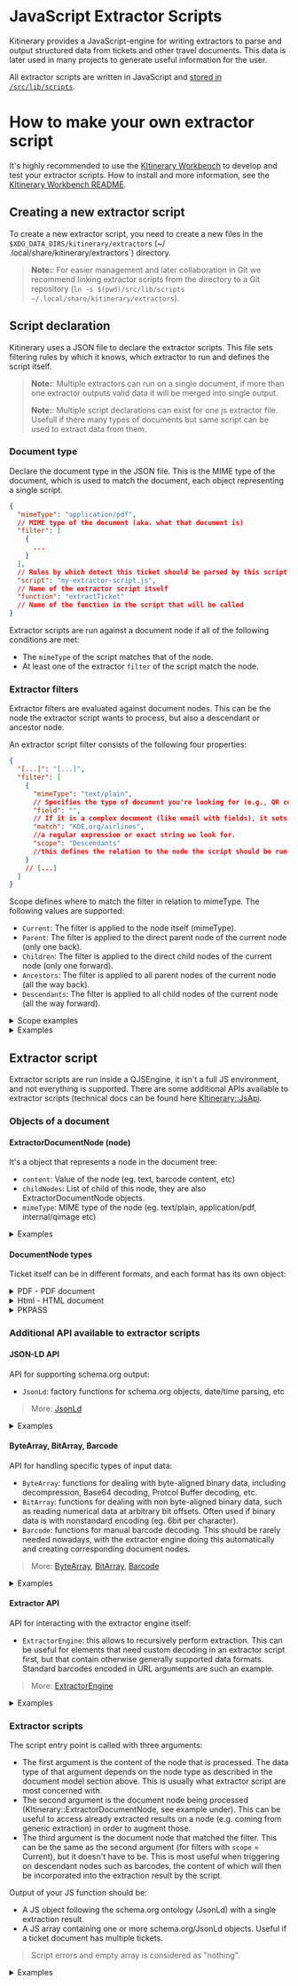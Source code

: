 # JavaScript Extractor Scripts

Kitinerary provides a JavaScript-engine for writing extractors to parse and output structured data from tickets and
other travel documents.
This data is later used in many projects to generate useful information for the user.

All extractor scripts are written in JavaScript and [stored in
`/src/lib/scripts`](https://invent.kde.org/pim/kitinerary/-/tree/master/src/lib/scripts).

# How to make your own extractor script

It's highly recommended to use the [KItinerary Workbench](https://invent.kde.org/pim/kitinerary-workbench) to develop
and test your extractor scripts. How to install and more information, see
the [KItinerary Workbench README](https://invent.kde.org/pim/kitinerary-workbench/-/blob/master/README.md).

## Creating a new extractor script

To create a new extractor script, you need to create a new files in the `$XDG_DATA_DIRS/kitinerary/extractors` (~/
.local/share/kitinerary/extractors`) directory.

> **Note:**: For easier management and later collaboration in Git we recommend linking extractor scripts from the
> directory to a Git repository (`ln -s $(pwd)/src/lib/scripts ~/.local/share/kitinerary/extractors`).

## Script declaration

Kitinerary uses a JSON file to declare the extractor scripts. This file sets filtering rules by which it knows, which
extractor to run and defines the script itself.

> **Note:**: Multiple extractors can run on a single document, if more than one extractor outputs valid data it will be
> merged into single output.
>
> **Note:**: Multiple script declarations can exist for one js extractor file. Usefull if there many types of documents
> but same script can be used to extract data from them.

### Document type

Declare the document type in the JSON file. This is the MIME type of the document, which is used to match the document,
each object representing a single script.

```json
{
  "mimeType": "application/pdf",
  // MIME type of the document (aka. what that document is)
  "filter": [
    {
      ...
    }
  ],
  // Rules by which detect this ticket should be parsed by this script
  "script": "my-extractor-script.js",
  // Name of the extractor script itself
  "function": "extractTicket"
  // Name of the function in the script that will be called
}
```

Extractor scripts are run against a document node if all of the following conditions are met:

- The `mimeType` of the script matches that of the node.
- At least one of the extractor `filter` of the script match the node.

### Extractor filters

Extractor filters are evaluated against document nodes. This can be the node the extractor
script wants to process, but also a descendant or ancestor node.

An extractor script filter consists of the following four properties:

```json
{
  "[...]": "[...]",
  "filter": [
    {
      "mimeType": "text/plain",
      // Specifies the type of document you're looking for (e.g., QR code in document, plain text).
      "field": "",
      // If it is a complex document (like email with fields), it sets which filed of the document run "match" on. This is ignored for nodes containing basic types such as plain text or binary data.
      "match": "KDE.org/airlines",
      //a regular expression or exact string we look for.
      "scope": "Descendants"
      //this defines the relation to the node the script should be run on (Current, Parent, Children, Ancestors or Descendants).
    }
    // [...]
  ]
}
```

Scope defines where to match the filter in relation to mimeType. The following values are supported:

- `Current`: The filter is applied to the node itself (mimeType).
- `Parent`: The filter is applied to the direct parent node of the current node (only one back).
- `Children`: The filter is applied to the direct child nodes of the current node (only one forward).
- `Ancestors`: The filter is applied to all parent nodes of the current node (all the way back).
- `Descendants`: The filter is applied to all child nodes of the current node (all the way forward).

<details>
<summary>Scope examples</summary>

---

We have an email with PDF, and ticket details inside the PDF.
The PDF is a child of the email, and the ticket details are a child of the PDF.

```tree
└── message/rfc822 // Email send by booking operator
    ├── text/html // HTML content of the email
    │   └── text/plain // extracted only text from the HTML
    ├── application/pdf // PDF attached to the email
    │   ├── internal/qimage // Image of the QR code
    │   │   └── text/plain // Decoded text from the QR code
    │   └── text/plain // Usually text inside the PDF
    └── internal/qimage // Image of booking company logo - we dont care 
```

```json
{
  "mimeType": "application/pdf",
  // we are looking for PDF
  "field": "From",
  // Email (message/rfc822) has "From" field, with sender
  "match": "^booking@exampl-operator\.com$",
  "scope": "Parent"
  // we look at the parent of the PDF, which is the email
}
```

```js
function parser(pdfTicket, node, matched) {
    [...]
}
```

Node[0]  is the PDF, but we match ticket based on it's parrent which is Email, and we see if it was send from "
booking@exampl-operator.com".
Which results in the first argument of the parser function becoming the PDF, second argument is the node (PDF) and third
argument is the matched the document (message/rfc822).


</details>


<details>
<summary>Examples</summary>

---

Anything attached to an email sent by "booking@example-operator.com". The field matched against here
is the `From` header of the MIME message.

```json
{
  "mimeType": "message/rfc822",
  // Its mime type of email
  "field": "From",
  // We look at fiels "From" in the email, which is the sender
  "match": "^booking@exampl-operator\.com$",
  // We look at exactly "booking@exampl-operator.com"
  "scope": "Ancestors"
  // TODO: What is this?
}
```

---

Documents containing a barcode of the format "F12345678". Note that the scope here is `Descendants`
rather than `Children` as the direct child nodes tend to be the images containing the barcode.

```json
{
  "mimeType": "text/plain",
  // we look at plain text
  "scope": "Ancestors",
  // TODO: What is this? i dont understand...
  "match": "^F\d{8}$"
  // We look for exactly "F" followed by 8 digits
}
```

---

Apple Wallet passes issued by "org.kde.travelAgency".

```json
{
  "mimeType": "application/vnd.apple.pkpass",
  // We look at Apple Wallet passes
  "field": "passTypeIdentifier",
  // We look at field "passTypeIdentifier" which is the issuer
  "match": "org.kde.travelAgency",
  "scope": "Current"
  // We look only at this document
}
```

---

iCal events with an organizer email address of the "kde.org" domain. Note that the field here accesses
a property of a property. This works at arbitrary depth, as long as the corresponding types are
introspectable by Qt.

```json
{
  "mimeType": "internal/event",
  "field": "organizer.email",
  "match": "@kde.org$",
  "scope": "Current"
}
```

---

A (PDF) document containing an IATA boarding pass barcode of the airline "AB". Triggering
vendor-specific UIC or ERA railway tickets can be done very similarly, matching on the corresponding
carrier ids.

```json
{
  "mimeType": "internal/iata-bcbp",
  "field": "operatingCarrierDesignator",
  "match": "AB",
  "scope": "Descendants"
}
```

---

A node that has already existing results containing a reservation from "My Transport Operator".
This is useful for scripts that want to augment or fix schema.org annotation already provided by
the source. Note that the mimeType "application/ld+json" is special here as it doesn't only trigger
on the document node content itself, but also matches against the result of nodes of any type.

```json
{
  "mimeType": "application/ld+json",
  "field": "reservationFor.provider.name",
  "match": "My Transport Operator",
  "scope": "Current"
}
```

---

**NOT RECOMMENDED** This should be used as a last resort only, as matching against the full PDF document content can be
expensive.

PDF documents containing the string "My Ferry Booking" anywhere.

```json
{
  "mimeType": "application/pdf",
  "field": "text",
  "match": "My Ferry Booking",
  "scope": "Current"
}
```

</details>

## Extractor script

Extractor scripts are run inside a QJSEngine, it isn't a full JS environment, and not everything is supported.
There are some additional APIs available to extractor scripts (technical docs can be found
here [KItinerary::JsApi](https://api.kde.org/kdepim/kitinerary/html/namespaceKItinerary_1_1JsApi.html).

### Objects of a document

#### ExtractorDocumentNode (node)

It's a object that represents a node in the document tree:

- `content`: Value of the node (eg. text, barcode content, etc)
- `childNodes`: List of child of this node, they are also ExtractorDocumentNode objects.
- `mimeType`: MIME type of the node (eg. text/plain, application/pdf, internal/qimage etc)

<details>
<summary>Examples</summary>

```tree
└── application/pdf // Ticket in PDF format
    ├── internal/qimage // Image of the QR code
    │   └── text/plain // Decoded text from the QR code
    └── text/plain // Usually text inside the PDF
```

```js
function main(pdf, node, barcode) {
  cnsole.log(pdf.content); // Automagically extracted PDF content, no need to point at it.
  let imageOfQR = node.childNodes[0];
  let textFromQR = imageOfQR.childNodes[0].content;
}
```

</details>

#### DocumentNode types

Ticket itself can be in different formats, and each format has its own object:

<details id="PDF - PDF document">
<summary>PDF - PDF document</summary>
PdfDocument is a object that represents a PDF document; it has the following properties:

- `text`: Extracts text from the PDF page. If used on root node, it extracts all text from the PDF.
- `pages`: List of pages in the PDF
- `textInRect`: Extracts text from a given rectangle on the PDF page. Uses normalized coordinates (0-1) in format "Left,
  Top, Right, Bottom".

> More:
> [PdfDocument](https://api.kde.org/kdepim/kitinerary/html/classKItinerary_1_1PdfDocument.html)

  <details>
  <summary>Examples</summary>

```js
// If ticket is in PDF the fist argument is the `PdfPage` object
function main(contentPDF, node) {
  const allText = contentPDF.text; // Extracts all text from the PDF page
  const firstPage = contentPDF.pages[0].text; // Extracts text from only from first page
  const textInRect = contentPDF.pages[0].textInRect(0, 0, 0.3, 0.25); // "Passanger: Kandalf"
}
```

  </details>
</details>

<details id="Html - HTML document">
<summary>Html - HTML document</summary>
HtmlDocument is an object that represents an HTML document consisting HtmlElements; it has the following properties and methods:

- `rawData()`: Returns the raw textual HTML data.
- `root()`: Returns the root element of the document.
- `eval(xpath)`: Evaluates an XPath expression relative to the document root and returns matching elements.

HtmlElement represents an element within an HTML document; it has the following properties and methods:

- `name`: Returns the element name (tag).
- `isNull`: Checks if the element is null/invalid.
- `attribute`: Returns the value of the specified attribute.
- `hasAttribute`: Checks whether an attribute with the given name exists.
- `attributes`: Returns a list of all attributes of this element.
- `content`: Returns the immediate text content of this element (trimmed of whitespace).
- `recursiveContent`: Returns the text content of this element and all its children.
- `parent`: Returns the parent element of this node.
- `firstChild`: Returns the first child element of this node.
- `nextSibling(: Returns the next sibling element of this node.
- `eval`: Evaluates an XPath expression relative to this element.

> More:
> [HtmlDocument](https://api.kde.org/kdepim/kitinerary/html/classKItinerary_1_1HtmlDocument.html),
> [HtmlElement](https://api.kde.org/kdepim/kitinerary/html/classKItinerary_1_1HtmlElement.html)

  <details>
  <summary>Examples</summary>

  ```js
  // Create a simple HTML document
  const simpleHtml = `
    <html><head>
    <title>Flight Details</title>
    </head><body>
  
    <div class="flight-info">
    <h1>Flight KDE1996</h1>
    <div class="departure">
    <span class="code">KDQ</span>
    <span class="time">2025-02-20 08:30</span>
    </div>
  
    <div class="arrival">
    <span class="code">KDA</span>
    <span class="time">2025-02-22 16:45</span>
    </div>
  
    <div class="passenger" id="traveler">
    <span class="name">Kandalf the wizard</span>
    <span class="seat">12A</span>
  
    </div>
    </div>
    </body>
    </html>
    `;
  
  const html = ExtractorEngine.extract(simpleHtml, "text/html").content;
  
  const res = JsonLd.newFlightReservation();
  
  // Get flight number from h1
  const flightHeader = html.eval("//h1")[0];
  console.log(flightHeader.content);
  if (typeof flightHeader.content == "string") {
    const flightNumber = flightHeader.content.match(/Flight ([A-Z]{2})(\d+)/);
    if (flightNumber) {
      res.reservationFor.airline.iataCode = flightNumber[1];
      res.reservationFor.flightNumber = flightNumber[2];
    }
  }
  
  // Get departure info
  const departureElement = html.eval("//div[@class='departure']")[0];
  if (typeof flightHeader.content == "string") {
    const codeElement = departureElement.eval("span[@class='code']")[0];
    const timeElement = departureElement.eval("span[@class='time']")[0];
  
    res.reservationFor.departureAirport.iataCode = codeElement.content;
    res.reservationFor.departureTime = JsonLd.toDateTime(
      timeElement.content,
      "yyyy-MM-dd HH:mm",
      "en",
    );
  }
  
  // Get arrival info
  const arrivalElement = html.eval("//div[@class='arrival']")[0];
  if (typeof flightHeader.content == "string") {
    const codeElement = arrivalElement.eval("span[@class='code']")[0];
    const timeElement = arrivalElement.eval("span[@class='time']")[0];
  
    res.reservationFor.arrivalAirport.iataCode = codeElement.content;
    res.reservationFor.arrivalTime = JsonLd.toDateTime(
      timeElement.content,
      "yyyy-MM-dd HH:mm",
      "en",
    );
  }
  
  // Get passenger info using element navigation
  const passengerDiv = html.eval("//div[@id='traveler']")[0];
  const nameSpan = passengerDiv.firstChild;
  const seatSpan = nameSpan.nextSibling;
  
  res.underName = {
    "@type": "Person",
    name: nameSpan.content,
  };
  
  res.reservedTicket = {
    "@type": "Ticket",
    ticketedSeat: {
      "@type": "Seat",
      seatNumber: seatSpan.content,
    },
  };
  
  return res;
  ```

  </details>

</details>

<details id="PKPASS">
<summary>PKPASS</summary>
It's a object of fields inside of PKPASS:

- `field[X]`: Object with labes and values

  <details>
  <summary>Example - pkpass</summary>

  ```js
  function main(pkpass, node) {
    // pass.json has "boardingPass" with keys "depar" "arrir" "arrirTime" "deparTime" "code"
    var res = node.result[0];
  
    var f = JsonLd.newFlightReservation(); // https://schema.org/FlightReservation
    f.reservationFor.departureAirport.name = pass.field["depar"].label;
    f.reservationFor.arrivalAirport.name = pass.field["arrir"].label;
    f.reservationFor.departureTime = JsonLd.toDateTime(
      pass.field["deparTime"].value,
      "hh:mm dd.MM.yyyy",
      "en",
    );
    f.reservationFor.arrivalTime = JsonLd.toDateTime(
      pass.field["arrirTime"].value,
      "hh:mm dd.MM.yyyy",
      "en",
    );
    f.reservationFor.airline.iataCode = "KD";
    f.reservationFor.flightNumber = pass.field["code"].label;
    return f; // Returns the flight reservation object later used by other apps
  }
  ```

  </details>

</details>

### Additional API available to extractor scripts

#### JSON-LD API

API for supporting schema.org output:

- `JsonLd`: factory functions for schema.org objects, date/time parsing, etc

> More: [JsonLd](https://api.kde.org/kdepim/kitinerary/html/classKItinerary_1_1JsApi_1_1JsonLd.html)

<details>
<summary>Examples</summary>

```js
var f = JsonLd.newFlightReservation(); // https://schema.org/FlightReservation
f.reservationFor.departureAirport.name = "KDE Konqi Airport (KDQ)"; // https://schema.org/FlightReservation -> https://schema.org/Flight -> https://schema.org/Place -> https://schema.org/Airport
f.reservationFor.arrivalAirport.name = "KDE Katie City Airport (KDA)";
f.reservationFor.departureTime = JsonLd.toDateTime(
  "08:36 20.02.2025",
  "hh:mm dd.MM.yyyy",
  "en",
);
f.reservationFor.arrivalTime = JsonLd.toDateTime(
  "09:56 20.02.2025",
  "hh:mm dd.MM.yyyy",
  "en",
);
f.reservationFor.airline.iataCode = "KD";
f.reservationFor.flightNumber = "KD 1096";
return f; // Returns the flight reservation object later used by other apps
```

</details>

#### ByteArray, BitArray, Barcode

API for handling specific types of input data:

- `ByteArray`: functions for dealing with byte-aligned binary data, including decompression, Base64 decoding, Protcol
  Buffer decoding, etc.
- `BitArray`: functions for dealing with non byte-aligned binary data, such as reading numerical data at arbitrary bit
  offsets. Often used if binary data is with nonstandard encoding (eg. 6bit per character).
- `Barcode`: functions for manual barcode decoding. This should be rarely needed nowadays, with the extractor engine
  doing this automatically and creating corresponding document nodes.

> More:
> [ByteArray](https://api.kde.org/kdepim/kitinerary/html/classKItinerary_1_1JsApi_1_1ByteArray.html),
> [BitArray](https://api.kde.org/kdepim/kitinerary/html/classKItinerary_1_1JsApi_1_1BitArray.html),
> [Barcode](https://api.kde.org/kdepim/kitinerary/html/classKItinerary_1_1JsApi_1_1Barcode.html)

<details>
<summary>Examples</summary>

```js
const KonqiPersonality = ByteArray.toBase64("Cheerful"); // "Q2hlZXJmdWwK"
const KatieMessage = ByteArray.fromBase64("UmVtZW1iZXIgdG8gdGFrZSBicmVha3MK"); // "Remember to take breaks"

const theQR = node.childNodes[1].childNodes[0].content; // Base64 encoded data
const decodedQR = ByteArray.fromBase64(theQR); // binary blob
const bitsOfQR = ByteArray.toBitArray(theQR); // Conver this to bitArray so it can be manipulated bit-by-bit
let outputString = "";
for (let i = 0; i < 6; ++i) {
  let magicalNumber = bitsOfQR.readNumberMSB(0, 6); // Reads 6 **bits**, eg. '43'
  outputString += String.fromCharCode(magicalNumber + 32); // '43' + 32 = K
}
console.log(outputString); // Konqi

// Usually not needed, as the extractor engine will create barcode nodes automatically
const QRCode = ImageOfAztecQRCodeNotDecodedByExtractorEngine;
const DecodedAztec = Barcode.decodeAztec(
  ImageOfAztecQRCodeNotDecodedByExtractorEngine,
);
console.log(DecodedAztec); // ["KDE airlines", "KDE Konqi Airport (KDQ)", "KDE Katie City Airport (KDA)", "20.02.2025", "08:36", "20.02.2025", "09:56", "KD 1096", "magicalstringsoweknowthisticketwasnottamperedwithbyevilwizards"]
```

</details>

#### Extractor API

API for interacting with the extractor engine itself:

- `ExtractorEngine`: this allows to recursively perform extraction.
  This can be useful for elements that need custom decoding in an extractor script first,
  but that contain otherwise generally supported data formats. Standard barcodes encoded
  in URL arguments are such an example.

> More: [ExtractorEngine](https://api.kde.org/kdepim/kitinerary/html/classKItinerary_1_1ExtractorEngine.html)

<details>
<summary>Examples</summary>

```js
const XMLdataIncorreclyInterpretedAsText = "<xml><data>42</data></xml>";
const CorrectlyInterpretedXML = ExtractorEngine.extract(
  XMLdataIncorreclyInterpretedAsText,
  "application/xml",
);

var f = JsonLd.newFlightReservation();
ExtractorEngine.extractPrice("13 EUR", f); // Adds to ticket price
```

</details>



### Extractor scripts

The script entry point is called with three arguments:

- The first argument is the content of the node that is processed. The data type of that argument
  depends on the node type as described in the document model section above. This is usually
  what extractor script are most concerned with.
- The second argument is the document node being processed (KItinerary::ExtractorDocumentNode, see example under).
  This can be useful to access already extracted results on a node (e.g. coming from generic extraction)
  in order to augment those.
- The third argument is the document node that matched the filter. This can be the same as the second
  argument (for filters with `scope` = Current), but it doesn't have to be. This is most useful when
  triggering on descendant nodes such as barcodes, the content of which will then be incorporated into
  the extraction result by the script.

Output of your JS function should be:

- A JS object following the schema.org ontology (JsonLd) with a single extraction result.
- A JS array containing one or more schema.org/JsonLd objects. Useful if a ticket document has multiple tickets.

> Script errors and empty array is considered as "nothing".

<details>
<summary>Examples</summary>
Let's assume we want to create an extractor script for a railway ticket which comes with a simple
tabular layout for a single leg per page, and contains a QR code with a 10 digit number for each leg.

```
Konqi -> Katie West
Departure: 21 Jun 18:42
Arrival: 21 Jun 23:12

[Big QR code]
```

As a filter we'd use something similar as example 2 above, triggering on the barcode content.

```js
function extractTicket(pdf, node, barcode) {
  // text for the PDF page containing the barcode that triggered this
  const text = pdf.pages[barcode.location].text;

  // empty http://schema.org/TrainReservation object for the result
  let res = JsonLd.newTrainReservation();

  // when using regular expressions, matching on things that don't change in different
  // language variants is usually preferable, but might not always be possible
  // when creating regular expressions consider that various special characters might occur in names
  // of people or locations (in the above example spaces and parenthesis)
  const leg = text.match(/(.*) -> (.*)/); // ["Konqi", "Katie West"]

  // this can throw an error if the regular expression didn't match
  // that's fine though, the script is aborted here and considered not to have any result
  // ie. handling this case explicitly is unnecessary here
  res.reservationFor.departureStation.name = leg[1]; // Konqi
  res.reservationFor.arrivalStation.name = leg[2]; // Katie West

  // date/time parsing can recover missing year numbers from context, if available
  // In our example it would consider the PDF creation time for that, and the resulting
  // date would be the first occurrence of the given day and month following that.
  // https://doc.qt.io/qt-6/qdate.html#fromString-1
  res.reservationFor.departureTime = JsonLd.toDateTime(
    text.match(/Departure: (.*)/)[1],
    "dd MMM hh:mm",
    "en",
  );

  // for supporting different language formats, both the format string and the locale
  // argument can be lists. All combinations are then tried until one yields a valid result.
  res.reservationFor.arrivalTime = JsonLd.toDateTime(
    text.match(/(?:Arrival|Arrivé|Ankunft): (.*)/)[1],
    ["dd MMM hh:mm", "dd MMM hh.mm"],
    ["en", "fr", "de"],
  );

  // the node that triggered this script (the barcode) can be accessed and integrated into the result
  res.reservedTicket.ticketToken = "qrCode:" + barcode.content;

  return res;
}
```

The above example produces and entirely new result. Another common case are scripts that
merely augment an existing result. Let's assume an Apple Wallet pass for a flight, the
automatically extracted result is correct but misses the boarding group. The filter for
this would be similar to example 4 above, triggering on the pass issuer.

```js
// unused arguments can be omitted
function extractBoardingPass(pass, node) {
  // use the existing result as a starting point
  // generally this can be more than one, but specific types of documents
  // might only produce a deterministic amount (like 1 in this case).
  let res = node.result[0];

  // modify the result as necessary
  res.boardingGroup = pass.field["group"].label;

  // returning a result here will replace the existing results for this node
  return res;
}
```

</details>
